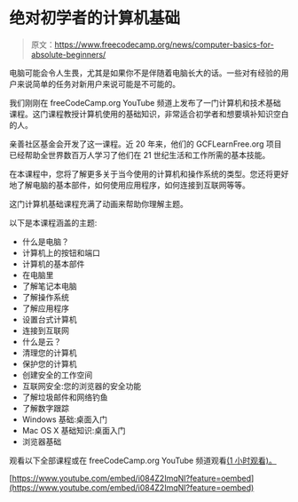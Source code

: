 # 绝对初学者的计算机基础

> 原文：<https://www.freecodecamp.org/news/computer-basics-for-absolute-beginners/>

电脑可能会令人生畏，尤其是如果你不是伴随着电脑长大的话。一些对有经验的用户来说简单的任务对新用户来说可能是不可能的。

我们刚刚在 freeCodeCamp.org YouTube 频道上发布了一门计算机和技术基础课程。这门课程教授计算机使用的基础知识，非常适合初学者和想要填补知识空白的人。

亲善社区基金会开发了这一课程。近 20 年来，他们的 GCFLearnFree.org 项目已经帮助全世界数百万人学习了他们在 21 世纪生活和工作所需的基本技能。

在本课程中，您将了解更多关于当今使用的计算机和操作系统的类型。您还将更好地了解电脑的基本部件，如何使用应用程序，如何连接到互联网等等。

这门计算机基础课程充满了动画来帮助你理解主题。

以下是本课程涵盖的主题:

*   什么是电脑？
*   计算机上的按钮和端口
*   计算机的基本部件
*   在电脑里
*   了解笔记本电脑
*   了解操作系统
*   了解应用程序
*   设置台式计算机
*   连接到互联网
*   什么是云？
*   清理您的计算机
*   保护您的计算机
*   创建安全的工作空间
*   互联网安全:您的浏览器的安全功能
*   了解垃圾邮件和网络钓鱼
*   了解数字跟踪
*   Windows 基础:桌面入门
*   Mac OS X 基础知识:桌面入门
*   浏览器基础

观看以下全部课程或在 freeCodeCamp.org YouTube 频道观看[(1 小时观看)。](https://youtu.be/i084Z2ImqNI)

[https://www.youtube.com/embed/i084Z2ImqNI?feature=oembed](https://www.youtube.com/embed/i084Z2ImqNI?feature=oembed)